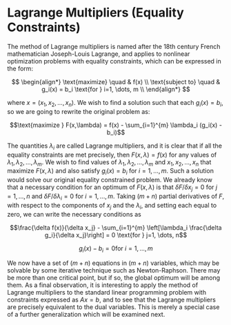 #  **Lagrange Multipliers (Equality Constraints)**

The method of Lagrange multipliers is named after the 18th century French mathematician Joseph-Louis Lagrange, and applies to nonlinear optimization problems with equality constraints, which can be expressed in the form: 

$$
\begin{align*}
\text{maximize} \quad & f(x) \\
\text{subject to} \quad &  g_i(x) = b_i \text{for } i=1, \dots, m \\
\end{align*}
$$

where $x = (x_1, x_2, \dots, x_n)$.
We wish to find a solution such that each $g_i(x) = b_i$, so we are going to rewrite the original problem as:

$$\text{maximize } F(x,\lambda) = f(x) - \sum_{i=1}^{m} \lambda_i (g_i(x) - b_i)$$

The quantities $\lambda_i$ are called Lagrange multipliers, and it is clear that if all the equality constraints are met precisely, then $F(x, \lambda) = f(x)$ for any values of $\lambda_1, \lambda_2, \dots, \lambda_m$. We wish to find values of $\lambda_1, \lambda_2, \dots, \lambda_m$ and $x_1, x_2, \dots, x_n$ that maximize $F(x, \lambda)$ and also satisfy $g_i(x) = b_i$ for $i=1, \dots, m$. Such a solution would solve our original equality constrained problem.
We already know that a necessary condition for an optimum of $F(x, \lambda)$ is that $\delta F/\delta x_j = 0$ for $j=1, \dots, n$ and $\delta F/\delta \lambda_i = 0$ for $i=1, \dots, m$. Taking $(m+n)$ partial derivatives of $F$, with respect to the components of $x_j$ and the $\lambda_i$, and setting each equal to zero, we can write the necessary conditions as

$$\frac{\delta f(x)}{\delta x_j} - \sum_{i=1}^{m} \left[\lambda_i \frac{\delta g_i}{\delta x_j}\right] = 0 \text{for } j=1, \dots, n$$

$$g_i(x) - b_i = 0 \text{for } i=1, \dots, m$$

We now have a set of $(m+n)$ equations in $(m+n)$ variables, which may be solvable by some iterative technique such as Newton-Raphson. There may be more than one critical point, but if so, the global optimum will be among them.
As a final observation, it is interesting to apply the method of Lagrange multipliers to the standard linear programming problem with constraints expressed as $Ax = b$, and to see that the Lagrange multipliers are precisely equivalent to the dual variables. This is merely a special case of a further generalization which will be examined next.